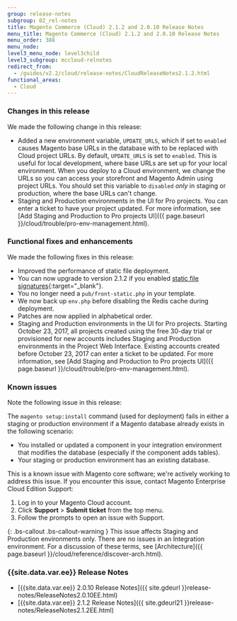 ```yaml
---
group: release-notes
subgroup: 02_rel-notes
title: Magento Commerce (Cloud) 2.1.2 and 2.0.10 Release Notes
menu_title: Magento Commerce (Cloud) 2.1.2 and 2.0.10 Release Notes
menu_order: 388
menu_node:
level3_menu_node: level3child
level3_subgroup: mccloud-relnotes
redirect_from:
  - /guides/v2.2/cloud/release-notes/CloudReleaseNotes2.1.2.html
functional_areas:
  - Cloud
---
```


### Changes in this release

We made the following change in this release:

* Added a new environment variable, `UPDATE_URLS`, which if set to `enabled` causes Magento base URLs in the database with to be replaced with Cloud project URLs. By default, `UPDATE_URLS` is set to `enabled`. This is useful for local development, where base URLs are set up for your local environment. When you deploy to a Cloud environment, we change the URLs so you can access your storefront and Magento Admin using project URLs. You should set this variable to `disabled` *only* in staging or production, where the base URLs can't change.
* Staging and Production environments in the UI for Pro projects. You can enter a ticket to have your project updated. For more information, see [Add Staging and Production to Pro projects UI]({{ page.baseurl }}/cloud/trouble/pro-env-management.html).

### Functional fixes and enhancements

We made the following fixes in this release:

* Improved the performance of static file deployment.
*	You can now upgrade to version 2.1.2 if you enabled [static file signatures](http://docs.magento.com/m2/ee/user_guide/system/static-file-signature.html){:target="_blank"}.
*   You no longer need a `pub/front-static.php` in your template.
*   We now back up `env.php` before disabling the Redis cache during deployment.
*   Patches are now applied in alphabetical order.
* Staging and Production environments in the UI for Pro projects. Starting October 23, 2017, all projects created using the free 30-day trial or provisioned for new accounts includes Staging and Production environments in the Project Web Interface. Existing accounts created before October 23, 2017 can enter a ticket to be updated. For more information, see [Add Staging and Production to Pro projects UI]({{ page.baseurl }}/cloud/trouble/pro-env-management.html).

### Known issues

Note the following issue in this release:

The `magento setup:install` command (used for deployment) fails in either a staging or production environment if a Magento database already exists in the following scenario:

*   You installed or updated a component in your integration environment that modifies the database (especially if the component adds tables).
*   Your staging or production environment has an existing database.

This is a known issue with Magento core software; we're actively working to address this issue. If you encounter this issue, contact Magento Enterprise Cloud Edition Support:

1.  Log in to your Magento Cloud account.
2.  Click **Support** > **Submit ticket** from the top menu.
3.  Follow the prompts to open an issue with Support.

{: .bs-callout .bs-callout-warning }
This issue affects Staging and Production environments only. There are no issues in an Integration environment. For a discussion of these terms, see [Architecture]({{ page.baseurl }}/cloud/reference/discover-arch.html).

### {{site.data.var.ee}} Release Notes
*	[{{site.data.var.ee}} 2.0.10 Release Notes]({{ site.gdeurl }}release-notes/ReleaseNotes2.0.10EE.html)
*	[{{site.data.var.ee}} 2.1.2 Release Notes]({{ site.gdeurl21 }}release-notes/ReleaseNotes2.1.2EE.html)
